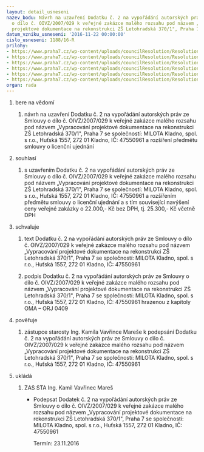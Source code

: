 ```yaml
---
layout: detail_usneseni
nazev_bodu: Návrh na uzavření Dodatku č. 2 na vypořádání autorských práv ze Smlouvy
  o dílo č. OIVZ/2007/029 k veřejné zakázce malého rozsahu pod názvem „Vypracování
  projektové dokumentace na rekonstrukci ZŠ Letohradská 370/1", Praha 7
datum_vzniku_usneseni: '2016-11-22 00:00:00'
cislo_usneseni: 1188/16-R
prilohy:
- https://www.praha7.cz/wp-content/uploads/councilResolution/Resolutions/28395/export/1Duvodovazprava~137057.docx
- https://www.praha7.cz/wp-content/uploads/councilResolution/Resolutions/28395/export/2SOD~137056.doc
- https://www.praha7.cz/wp-content/uploads/councilResolution/Resolutions/28395/export/3Dodatekc1~137055.doc
- https://www.praha7.cz/wp-content/uploads/councilResolution/Resolutions/28395/export/4Dodatekc2~137054.doc
- https://www.praha7.cz/wp-content/uploads/councilResolution/Resolutions/28395/export/5OR~137053.pdf
- https://www.praha7.cz/wp-content/uploads/councilResolution/Resolutions/28395/export/export~297279.pdf
organ: rada
---
```

<ol id="urzList" class="urzList_view"><li id="" class="urzClass1"><span name="1">bere na vědomí</span><ol class="urzOlClass"><li style="text-align: left;" id="" class="urzClass2"><span><p>návrh na uzavření Dodatku č. 2&nbsp;na vypořádání autorských práv ze Smlouvy o dílo č. OIVZ/2007/029 k veřejné zakázce malého rozsahu pod názvem „Vypracování projektové dokumentace na rekonstrukci ZŠ Letohradská 370/1", Praha 7 se společností: MILOTA Kladno, spol. s r.o., Huťská 1557, 272 01 Kladno, IČ:&nbsp;47550961 a rozšíření předmětu smlouvy o licenční ujednání</p></span></li></ol></li><li id="" class="urzClass1"><span name="26">souhlasí</span><ol class="urzOlClass"><li style="text-align: left;" id="" class="urzClass2"><span><p>s uzavřením Dodatku č. 2&nbsp;na vypořádání autorských práv ze Smlouvy o dílo č. OIVZ/2007/029 k veřejné zakázce malého rozsahu pod názvem „Vypracování projektové dokumentace na rekonstrukci ZŠ Letohradská 370/1", Praha 7 se společností: MILOTA Kladno, spol. s r.o., Huťská 1557, 272 01 Kladno, IČ: 47550961 a rozšířením předmětu smlouvy o licenční ujednání a s tím související navýšení ceny veřejné zakázky o 22.000,- Kč bez DPH, tj. 25.300,- Kč včetně DPH<br></p></span></li></ol></li><li id="" class="urzClass1"><span name="24">schvaluje</span><ol class="urzOlClass"><li style="text-align: left;" id="" class="urzClass2"><span><p>text Dodatku č. 2&nbsp;na vypořádání autorských práv ze Smlouvy o dílo č. OIVZ/2007/029 k veřejné zakázce malého rozsahu pod názvem „Vypracování projektové dokumentace na rekonstrukci ZŠ Letohradská 370/1", Praha 7 se společností: MILOTA Kladno, spol. s r.o., Huťská 1557, 272 01 Kladno, IČ: 47550961</p></span></li><li style="text-align: left;" id="" class="urzClass2"><span><p>podpis Dodatku č. 2&nbsp;na vypořádání autorských práv ze Smlouvy o dílo č. OIVZ/2007/029 k veřejné zakázce malého rozsahu pod názvem „Vypracování projektové dokumentace na rekonstrukci ZŠ Letohradská 370/1", Praha 7 se společností: MILOTA Kladno, spol. s r.o., Huťská 1557, 272 01 Kladno, IČ: 47550961 hrazenou z kapitoly OMA – ORJ 0409<br></p></span></li></ol></li><li id="" class="urzClass1"><span name="16">pověřuje</span><ol class="urzOlClass"><li style="text-align: left;" id="" class="urzClass2"><span><p>zástupce starosty Ing. Kamila Vavřince Mareše k podepsání Dodatku č. 2&nbsp;na vypořádání autorských práv ze Smlouvy o dílo č. OIVZ/2007/029 k veřejné zakázce malého rozsahu pod názvem „Vypracování projektové dokumentace na rekonstrukci ZŠ Letohradská 370/1", Praha 7 se společností: MILOTA Kladno, spol. s r.o., Huťská 1557, 272 01 Kladno, IČ: 47550961</p></span></li></ol></li><li class="urzClass1" id="urzUkoly"><span name="1">ukládá</span><ol class="urzOlClass"><li class="urzClass2"><span><p>ZAS STA Ing. Kamil Vavřinec Mareš</p></span><ul class="urzUlClass"><li class="urzClass3"><span><p>Podepsat Dodatek č. 2 na vypořádání autorských práv ze Smlouvy o dílo č. OIVZ/2007/029 k veřejné zakázce malého rozsahu pod názvem „Vypracování projektové dokumentace na rekonstrukci ZŠ Letohradská 370/1", Praha 7 se společností: MILOTA Kladno, spol. s r.o., Huťská 1557, 272 01 Kladno, IČ: 47550961</p></span><span class="urzUkolTermin">  Termín:&nbsp;23.11.2016</span></li></ul></li></ol></li></ol>